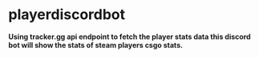 # playerdiscordbot
__**Using tracker.gg api endpoint to fetch the player stats data this discord bot will show the stats of steam players csgo stats.**__
